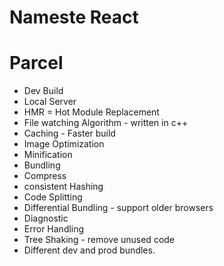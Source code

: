 # Nameste React

# Parcel
- Dev Build
- Local Server
- HMR = Hot Module Replacement
- File watching Algorithm - written in c++
- Caching - Faster build
- Image Optimization
- Minification
- Bundling
- Compress
- consistent Hashing
- Code Splitting
- Differential Bundling - support older browsers
- Diagnostic
- Error Handling
- Tree Shaking - remove unused code 
- Different dev and prod bundles.